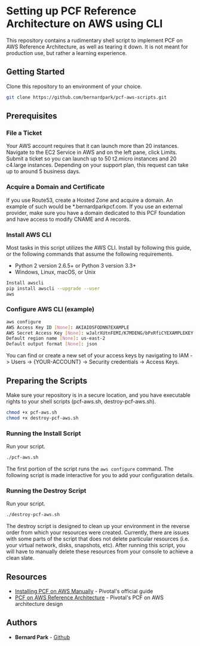 # Setting up PCF Reference Architecture on AWS using CLI

This repository contains a rudimentary shell script to implement PCF on AWS Reference Architecture, as well as tearing it down. It is not meant for production use, but rather a learning experience.

## Getting Started

Clone this repository to an environment of your choice.

```bash
git clone https://github.com/bernardpark/pcf-aws-scripts.git
```

## Prerequisites

### File a Ticket

Your AWS account requires that it can launch more than 20 instances. Navigate to the EC2 Service in AWS and on the left pane, click Limits. Submit a ticket so you can launch up to 50 t2.micro instances and 20 c4.large instances. Depending on your support plan, this request can take up to around 5 business days.

### Acquire a Domain and Certificate

If you use Route53, create a Hosted Zone and acquire a domain. An example of such would be *.bernardparkpcf.com. If you use an external provider, make sure you have a domain dedicated to this PCF foundation and have access to modify CNAME and A records.

### Install AWS CLI

Most tasks in this script utilizes the AWS CLI. Install by following this guide, or the following commands that assume the following requirements.

* Python 2 version 2.6.5+ or Python 3 version 3.3+
* Windows, Linux, macOS, or Unix

```bash
Install awscli
pip install awscli --upgrade --user
aws
```

### Configure AWS CLI (example)
```bash
aws configure
AWS Access Key ID [None]: AKIAIOSFODNN7EXAMPLE
AWS Secret Access Key [None]: wJalrXUtnFEMI/K7MDENG/bPxRfiCYEXAMPLEKEY
Default region name [None]: us-east-2
Default output format [None]: json
```

You can find or create a new set of your access keys by navigating to IAM -> Users -> {YOUR-ACCOUNT} -> Security credentials -> Access Keys.


## Preparing the Scripts

Make sure your repository is in a secure location, and you have executable rights to your shell scripts (pcf-aws.sh, destroy-pcf-aws.sh).

```bash
chmod +x pcf-aws.sh
chmod +x destroy-pcf-aws.sh
```

### Running the Install Script
Run your script.

```bash
./pcf-aws.sh
```

The first portion of the script runs the `aws configure` command. The following script is made interactive for you to add your configuration details.

### Running the Destroy Script
Run your script.

```bash
./destroy-pcf-aws.sh
```

The destroy script is designed to clean up your environment in the reverse order from which your resources were created. Currently, there are issues with some parts of the script that does not delete particular resources (i.e. your virtual network, disks, snapshots, etc). After running this script, you will have to manually delete these resources from your console to achieve a clean slate.

## Resources

* [Installing PCF on AWS Manually](https://docs.pivotal.io/pivotalcf/2-3/om/aws/prepare-env-manual.html) - Pivotal's official guide
* [PCF on AWS Reference Architecture](https://docs.pivotal.io/pivotalcf/2-1/refarch/aws/aws_ref_arch.html) - Pivotal's PCF on AWS architecture design


## Authors

* **Bernard Park** - [Github](https://github.com/bernardpark)

